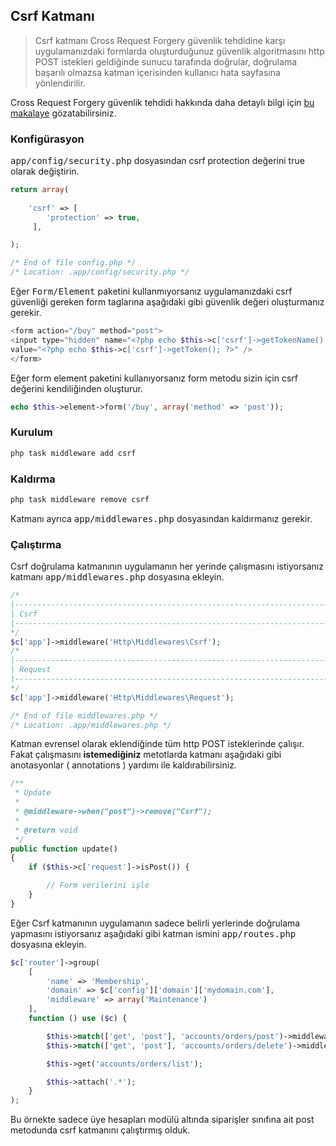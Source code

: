 
## Csrf Katmanı

> Csrf katmanı Cross Request Forgery güvenlik tehdidine karşı uygulamanızdaki formlarda oluşturduğunuz güvenlik algoritmasını http POST istekleri geldiğinde sunucu tarafında doğrular, doğrulama başarılı olmazsa katman içerisinden kullanıcı hata sayfasına yönlendirilir.

Cross Request Forgery güvenlik tehdidi hakkında daha detaylı bilgi için <a href="http://shiflett.org/articles/cross-site-request-forgeries">bu makalaye</a> gözatabilirsiniz.

### Konfigürasyon

<kbd>app/config/security.php</kbd> dosyasından csrf protection değerini true olarak değiştirin.

```php
return array(
            
    'csrf' => [                      
        'protection' => true,
     ],                                 

);

/* End of file config.php */
/* Location: .app/config/security.php */

```

Eğer <kbd>Form/Element</kbd> paketini kullanmıyorsanız uygulamanızdaki csrf güvenliği gereken form taglarına aşağıdaki gibi güvenlik değeri oluşturmanız gerekir.

```php
<form action="/buy" method="post">
<input type="hidden" name="<?php echo $this->c['csrf']->getTokenName() ?>" 
value="<?php echo $this->c['csrf']->getToken(); ?>" />
</form>
``` 

Eğer form element paketini kullanıyorsanız form metodu sizin için csrf değerini kendiliğinden oluşturur.


```php
echo $this->element->form('/buy', array('method' => 'post'));
```

### Kurulum

```php
php task middleware add csrf
```

### Kaldırma

```php
php task middleware remove csrf
```

Katmanı ayrıca <kbd>app/middlewares.php</kbd> dosyasından kaldırmanız gerekir.

### Çalıştırma

Csrf doğrulama katmanının uygulamanın her yerinde çalışmasını istiyorsanız katmanı <kbd>app/middlewares.php</kbd> dosyasına ekleyin.

```php
/*
|--------------------------------------------------------------------------
| Csrf
|--------------------------------------------------------------------------
*/
$c['app']->middleware('Http\Middlewares\Csrf');
/*
|--------------------------------------------------------------------------
| Request
|--------------------------------------------------------------------------
*/
$c['app']->middleware('Http\Middlewares\Request');

/* End of file middlewares.php */
/* Location: .app/middlewares.php */
```

Katman evrensel olarak eklendiğinde tüm http POST isteklerinde çalışır. Fakat çalışmasını <b>istemediğiniz</b> metotlarda katmanı aşağıdaki gibi anotasyonlar ( annotations ) yardımı ile kaldırabilirsiniz.

```php
/**
 * Update
 *
 * @middleware->when("post")->remove("Csrf");
 * 
 * @return void
 */
public function update()
{
    if ($this->c['request']->isPost()) {

        // Form verilerini işle
    }
}
```

Eğer Csrf katmanının uygulamanın sadece belirli yerlerinde doğrulama yapmasını istiyorsanız aşağıdaki gibi katman ismini <kbd>app/routes.php</kbd> dosyasına ekleyin.

```php
$c['router']->group(
    [
        'name' => 'Membership', 
        'domain' => $c['config']['domain']['mydomain.com'], 
        'middleware' => array('Maintenance')
    ],
    function () use ($c) {

        $this->match(['get', 'post'], 'accounts/orders/post')->middleware("Csrf");
        $this->match(['get', 'post'], 'accounts/orders/delete')->middleware("Csrf");

        $this->get('accounts/orders/list');

        $this->attach('.*');
    }
);
```

Bu örnekte sadece üye hesapları modülü altında siparişler sınıfına ait post metodunda csrf katmanını çalıştırmış olduk.